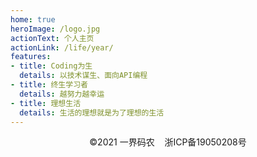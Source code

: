 ```yaml
---
home: true
heroImage: /logo.jpg
actionText: 个人主页
actionLink: /life/year/
features:
- title: Coding为生
  details: 以技术谋生、面向API编程
- title: 终生学习者
  details: 越努力越幸运
- title: 理想生活
  details: 生活的理想就是为了理想的生活
---
```


<p style="text-align: center;">©2021 一界码农 &nbsp;&nbsp;&nbsp;<a target="_blank" href="http://www.beian.miit.gov.cn" style="text-decoration: none; color: inherit;">浙ICP备19050208号</a></p>